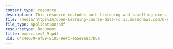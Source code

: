 ```yaml
---
content_type: resource
description: This resource includes both listening and labelling exercises.
file: /media/https%3A/open-learning-course-data-rc.s3.amazonaws.com/6-911-transcribing-prosodic-structure-of-spoken-utterances-with-tobi-january-iap-2006/64c4e070ef8951059e4cea5e9aec7b6a_exercises2_9.pdf
file_type: application/pdf
resourcetype: Document
title: exercises2_9.pdf
uid: 64c4e070-ef89-5105-9e4c-ea5e9aec7b6a
---
```

